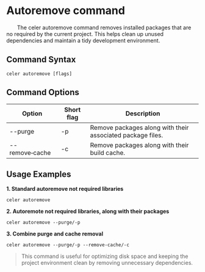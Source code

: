 # Autoremove command

&emsp;&emsp;The celer autoremove command removes installed packages that are no required by the current project. This helps clean up unused dependencies and maintain a tidy development environment.

## Command Syntax

```shell
celer autoremove [flags]  
```

## Command Options

| Option	        | Short flag | Description                                              	|
| ----------------- | ---------- | ------------------------------------------------------------ |
| --purge           | -p         | Remove packages along with their associated package files.   |
| --remove‑cache	| -c	     | Remove packages along with their build cache.	            |

## Usage Examples

**1. Standard autoremove not required libraries**

```shell
celer autoremove  
```

**2. Autoremote not required libraries, along with their packages**

```shell
celer autoremove --purge/-p
```

**3. Combine purge and cache removal**

```shell
celer autoremove --purge/-p --remove-cache/-c  
```

>This command is useful for optimizing disk space and keeping the project environment clean by removing unnecessary dependencies.
